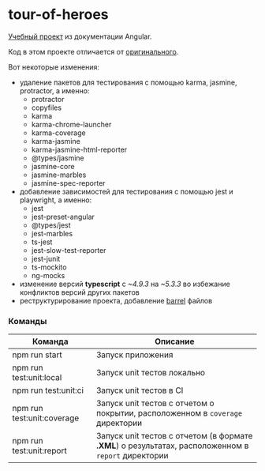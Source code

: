 # tour-of-heroes

[Учебный проект](https://angular.io/tutorial/tour-of-heroes) из документации Angular.

Код в этом проекте отличается от [оригинального](https://stackblitz.com/run?file=src%2Fapp%2Fhero.service.ts).

Вот некоторые изменения:

* удаление пакетов для тестирования с помощью karma, jasmine, protractor, а именно:
  * protractor
  * copyfiles
  * karma
  * karma-chrome-launcher
  * karma-coverage
  * karma-jasmine
  * karma-jasmine-html-reporter
  * @types/jasmine
  * jasmine-core
  * jasmine-marbles
  * jasmine-spec-reporter
* добавление зависимостей для тестирования с помощью jest и playwright, а именно:
  * jest
  * jest-preset-angular
  * @types/jest
  * jest-marbles
  * ts-jest
  * jest-slow-test-reporter
  * jest-junit
  * ts-mockito
  * ng-mocks
* изменение версий **typescript** c *~4.9.3* на *~5.3.3* во избежание конфликтов версий других пакетов
* реструктурирование проекта, добавление [barrel](https://basarat.gitbook.io/typescript/main-1/barrel) файлов

### Команды

| Команда                    | Описание                                                                                         |
|----------------------------|--------------------------------------------------------------------------------------------------|
| npm run start              | Запуск приложения                                                                                |
| npm run test:unit:local    | Запуск unit тестов локально                                                                      |
| npm run test:unit:ci       | Запуск unit тестов в CI                                                                          |
| npm run test:unit:coverage | Запуск unit тестов с отчетом о покрытии, расположенном в `coverage` директории                   |
| npm run test:unit:report   | Запуск unit тестов с отчетом (в формате **.XML**) о результатах, расположенном в `report` директории |